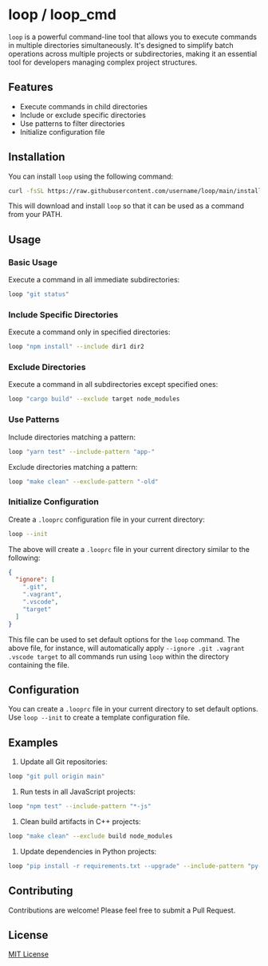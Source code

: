 # loop / loop_cmd

`loop` is a powerful command-line tool that allows you to execute commands in multiple directories simultaneously. It's designed to simplify batch operations across multiple projects or subdirectories, making it an essential tool for developers managing complex project structures.

## Features

- Execute commands in child directories
- Include or exclude specific directories
- Use patterns to filter directories
- Initialize configuration file

## Installation

You can install `loop` using the following command:

```bash
curl -fsSL https://raw.githubusercontent.com/username/loop/main/install.sh | sh
```

This will download and install `loop` so that it can be used as a command from your PATH.

## Usage

### Basic Usage

Execute a command in all immediate subdirectories:

```bash
loop "git status"
```

### Include Specific Directories

Execute a command only in specified directories:

```bash
loop "npm install" --include dir1 dir2
```

### Exclude Directories

Execute a command in all subdirectories except specified ones:

```bash
loop "cargo build" --exclude target node_modules
```

### Use Patterns

Include directories matching a pattern:

```bash
loop "yarn test" --include-pattern "app-"
```

Exclude directories matching a pattern:

```bash
loop "make clean" --exclude-pattern "-old"
```

### Initialize Configuration

Create a `.looprc` configuration file in your current directory:

```bash
loop --init
```

The above will create a `.looprc` file in your current directory similar to the following: 

```json
{
  "ignore": [
    ".git",
    ".vagrant",
    ".vscode",
    "target"
  ]
}
```

This file can be used to set default options for the `loop` command. The above file, for instance, will automatically apply `--ignore .git .vagrant .vscode target` to all commands run using `loop` within the directory containing the file.

## Configuration

You can create a `.looprc` file in your current directory to set default options. Use `loop --init` to create a template configuration file.

## Examples

1. Update all Git repositories:

```bash
loop "git pull origin main"
```

1. Run tests in all JavaScript projects:

```bash
loop "npm test" --include-pattern "*-js"
```

1. Clean build artifacts in C++ projects:

```bash
loop "make clean" --exclude build node_modules
```

1. Update dependencies in Python projects:

```bash
loop "pip install -r requirements.txt --upgrade" --include-pattern "py-*"
```

## Contributing

Contributions are welcome! Please feel free to submit a Pull Request.

## License

[MIT License](LICENSE)